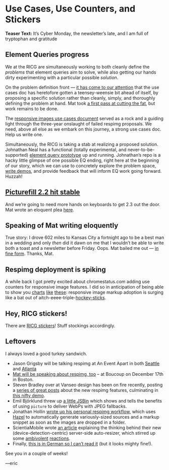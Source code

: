 # Use Cases, Use Counters, and Stickers
**Teaser Text:** It’s Cyber Monday, the newsletter’s late, and I am full of tryptophan and gratitude

## Element Queries progress

We at the RICG are simultaneously working to both cleanly define the *problems* that element queries aim to solve, while also getting our hands dirty experimenting with a particular possible *solution*.

On the problem definition front — [it has come to our attention](http://ircbot.responsiveimages.org/bot/log/respimg/2014-11-19#T102038) that the use cases doc has heretofore gotten a teensey-weensie bit ahead of itself, by proposing a specific solution rather than cleanly, simply, and thoroughly defining the problem at hand. Mat took [a first pass at cutting the fat](https://github.com/ResponsiveImagesCG/eq-usecases/commit/7c5de85e99feefe830cc73811ad4a5129dd43f0c), but work remains to be done.

The [responsive images use cases document](http://usecases.responsiveimages.org/) served as a rock and a guiding light through the three-year onslaught of failed respimg proposals. We need, above all else as we embark on this journey, a strong use cases doc. Help us write one.

Simultaneously, the RICG is taking a stab at realizing a proposed solution. Johnathan Neal has a functional (totally experimental, and never-to-be-supported) [element query prototype](https://github.com/jonathantneal/hitch-element-queries) up and running. Johnathan’s repo is a hacky little glimpse of one possible EQ ending, right here at the beginning of our story, which we can use to concretely explore the problem space, [write demos](https://github.com/ResponsiveImagesCG/eq-demos), and provide feedback that will inform EQ work going forward. Huzzah!


## [Picturefill 2.2 hit stable](https://github.com/scottjehl/picturefill/releases/tag/2.2.0)

And we’re going to need more hands on keyboards to get 2.3 out the door. Mat wrote an eloquent plea [here](https://github.com/scottjehl/picturefill/issues/374).


## Speaking of Mat writing eloquently

True story: I drove 602 miles to Kansas City a fortnight ago to be a best man in a wedding and only *then* did it dawn on me that I wouldn’t be able to write both a toast and a newsletter before Friday. Oops. Mat bailed me out — [in fine form](http://lists.w3.org/Archives/Public/public-respimg/2014Nov/0018.html). Thanks, Mat.


## Respimg deployment is spiking

A while back I got pretty excited about chromestatus.com adding use counters for responsive image features. I did so in anticipation of being able to show you [charts](https://www.chromestatus.com/metrics/feature/timeline/popularity/524) [like](https://www.chromestatus.com/metrics/feature/timeline/popularity/523) [these](https://www.chromestatus.com/metrics/feature/timeline/popularity/521): responsive image markup adoption is surging like a bat out of aitch-eeee-triple-[hockey-sticks](http://en.wikipedia.org/wiki/Hockey_stick_graph).


## Hey, RICG stickers!

There are [RICG stickers](http://www.stickermule.com/user/1069094592/stickers)! Stuff stockings accordingly.


## Leftovers

I always loved a good turkey sandwich.

- Jason Grigsby will be talking respimg at An Event Apart in both [Seattle](http://aneventapart.com/event/seattle-2015) and [Atlanta](http://aneventapart.com/event/atlanta-2015)
- [Mat will be speaking about respimg, too](http://www.meetup.com/boston_JS/events/218914814/) – at Boucoup on December 17th in Boston.
- Steven Bradley over at Vanseo design has been on fire recently, posting a [series of great posts](http://www.vanseodesign.com/tag/responsive-images/) about the new respimg features, culminating in [this nifty demo](http://www.vanseodesign.com/web-design/responsive-images-demo/).
- Emil Björklund threw up [a little JSBin](http://jsbin.com/noxuze/) which shows and tells the benefits of using `picture` to deliver WebPs with JPEG fallbacks.
- Jonathan Hollin [wrote up his personal respimg workflow](https://www.perpetual-beta.org/weblog/srcset-production-factory.html), which uses [Hazel](http://www.noodlesoft.com/hazel.php) to automatically generate variously-sized sources and a markup snippet as soon as the images are dropped in a folder.
- ScientiaMobile wrote [an article]((http://www.scientiamobile.com/page/responsive-images-specification-real-world-scenarios)) explaining the thinking behind their new (device-detection-centric) server-side auto-resizer, which stirred up some [ambivolent](https://twitter.com/yoavweiss/status/538258500372422656) [react](https://twitter.com/wilto/status/538413818763030528)[ions](https://twitter.com/wilto/status/538414438664372224).
- Finally, [this is in German so I can’t read it](http://rocksolidthemes.com/de/contao/blog/responsive-images-picture-contao) (but it looks mighty fine!).

See you in a couple of weeks!

—eric

